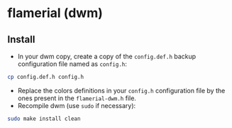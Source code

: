 # flamerial (dwm)

## Install

- In your dwm copy, create a copy of the `config.def.h` backup configuration
  file named as `config.h`:

```sh
cp config.def.h config.h
```

- Replace the colors definitions in your `config.h` configuration file by the
  ones present in the `flamerial-dwm.h` file.
- Recompile dwm (use `sudo` if necessary):

```sh
sudo make install clean
```
